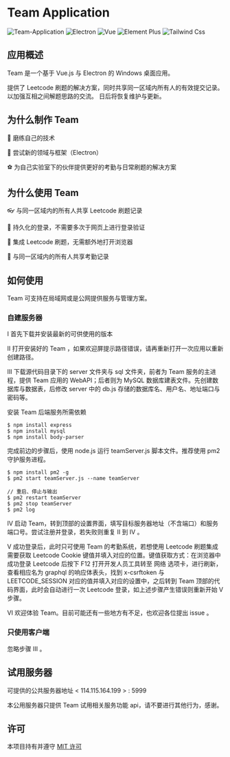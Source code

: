 # Team Application

![Team-Application](https://img.shields.io/badge/Team--Application-v1.5.0-000.svg) ![Electron](https://img.shields.io/badge/Electron-v13.0.0-faf.svg) ![Vue](https://img.shields.io/badge/Vue-v3.2.31-eee.svg) ![Element Plus](https://img.shields.io/badge/ElementPlus-v1.0.2--beta.28-234894.svg) ![Tailwind Css](https://img.shields.io/badge/TailwindCss-v3.0.2-678111.svg)

## 应用概述

Team 是一个基于 Vue.js 与 Electron 的 Windows 桌面应用。

提供了 Leetcode 刷题的解决方案，同时共享同一区域内所有人的有效提交记录。以加强互相之间解题思路的交流。
日后将恢复维护与更新。

## 为什么制作 Team

🏓 磨练自己的技术

🎃 尝试新的领域与框架（Electron）

⚽ 为自己实验室下的伙伴提供更好的考勤与日常刷题的解决方案

## 为什么使用 Team

👓 与同一区域内的所有人共享 Leetcode 刷题记录

💎 持久化的登录，不需要多次于网页上进行登录验证

🏀 集成 Leetcode 刷题，无需额外地打开浏览器

🎾 与同一区域内的所有人共享考勤记录

## 如何使用

Team 可支持在局域网或是公网提供服务与管理方案。

### 自建服务器

Ⅰ 首先下载并安装最新的可供使用的版本

Ⅱ 打开安装好的 Team ，如果欢迎屏提示路径错误，请再重新打开一次应用以重新创建路径。

Ⅲ 下载源代码目录下的 server 文件夹与 sql 文件夹，前者为 Team 服务的主进程，提供 Team 应用的 WebAPI；后者则为 MySQL 数据库建表文件。先创建数据库与数据表，后修改 server 中的 db.js 存储的数据库名、用户名、地址端口与密码等。

安装 Team 后端服务所需依赖

```shell
$ npm install express
$ npm install mysql
$ npm install body-parser
```

完成前边的步骤后，使用 node.js 运行 teamServer.js 脚本文件。推荐使用 pm2 守护服务进程。

```shell
$ npm install pm2 -g
$ pm2 start teamServer.js --name teamServer

// 重启、停止与输出
$ pm2 restart teamServer
$ pm2 stop teamServer
$ pm2 log
```

Ⅳ 启动 Team，转到顶部的设置界面，填写目标服务器地址（不含端口）和服务端口号。尝试注册并登录，若失败则重复 Ⅱ 到 Ⅳ 。

Ⅴ 成功登录后，此时只可使用 Team 的考勤系统，若想使用 Leetcode 刷题集成需要获取 Leetcode Cookie 键值并填入对应的位置。键值获取方式：在浏览器中成功登录 Leetcode 后按下 F12 打开开发人员工具转至 网络 选项卡，进行刷新，查看相应名为 graphql 的响应体表头，找到 x-csrftoken 与 LEETCODE_SESSION 对应的值并填入对应的设置中，之后转到 Team 顶部的代码界面，此时会自动进行一次 Leetcode 登录，如上述步骤产生错误则重新开始 Ⅴ 步骤。

Ⅵ 欢迎体验 Team。目前可能还有一些地方有不足，也欢迎各位提出 issue 。

### 只使用客户端

忽略步骤 Ⅲ 。

## 试用服务器

可提供的公共服务器地址 < 114.115.164.199 > : 5999

本公用服务器只提供 Team 试用相关服务功能 api，请不要进行其他行为，感谢。

## 许可

本项目持有并遵守 [MIT 许可](https://github.com/NeserCode/Team-Application/blob/NeserCode/LICENSE)
